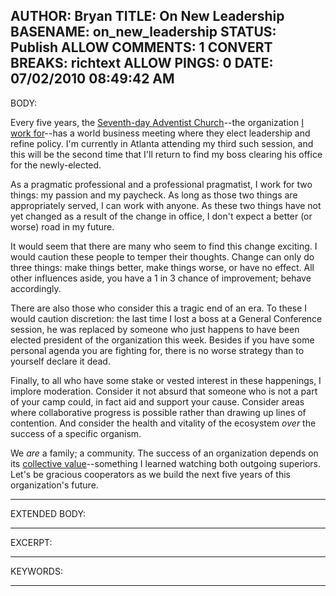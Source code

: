 AUTHOR: Bryan
TITLE: On New Leadership
BASENAME: on_new_leadership
STATUS: Publish
ALLOW COMMENTS: 1
CONVERT BREAKS: richtext
ALLOW PINGS: 0
DATE: 07/02/2010 08:49:42 AM
-----
BODY:
<p>Every five years, the <a href="http://www.adventist.org">Seventh-day Adventist Church</a>--the organization <a href="http://leftsider.com/leftsider/2010/04/why-this-work-works-for-me-for-now.html">I work for</a>--has a world business meeting where they elect leadership and refine policy. I'm currently in Atlanta attending my third such session, and this will be the second time that I'll return to find my boss clearing his office for the newly-elected.</p>

<p>As a pragmatic professional and a professional pragmatist, I work for two things: my passion and my paycheck. As long as those two things are appropriately served, I can work with anyone. As these two things have not yet changed as a result of the change in office, I don't expect a better (or worse) road in my future.</p>

<p>It would seem that there are many who seem to find this change exciting. I would caution these people to temper their thoughts. Change can only do three things: make things better, make things worse, or have no effect. All other influences aside, you have a 1 in 3 chance of improvement; behave accordingly.</p>

<p>There are also those who consider this a tragic end of an era. To these I would caution discretion: the last time I lost a boss at a General Conference session, he was replaced by someone who just happens to have been elected president of the organization this week. Besides if you have some personal agenda you are fighting for, there is no worse strategy than to yourself declare it dead.</p>

<p>Finally, to all who have some stake or vested interest in these happenings, I implore moderation. Consider it not absurd that someone who is not a part of your camp could, in fact aid and support your cause. Consider areas where collaborative progress is possible rather than drawing up lines of contention. And consider the health and vitality of the ecosystem <em>over</em> the success of a specific organism. </p>

<p>We <em>are</em> a family; a community. The success of an organization depends on its <a href="http://leftsider.com/leftsider/2010/06/being-together.html">collective value</a>--something I learned watching both outgoing superiors. Let's be gracious cooperators as we build the next five years of this organization's future.</p>

-----
EXTENDED BODY:


-----
EXCERPT:

-----
KEYWORDS:

-----


